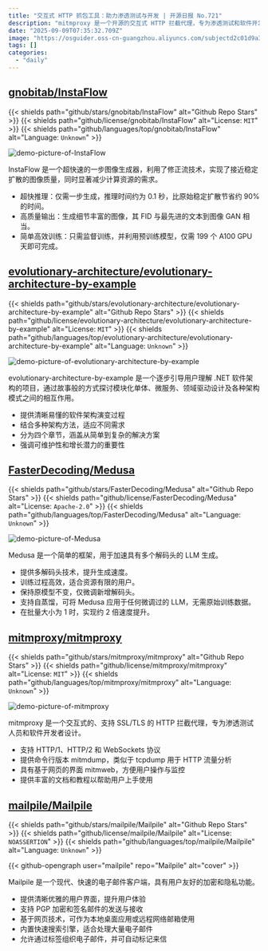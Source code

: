 ```yaml
---
title: "交互式 HTTP 抓包工具：助力渗透测试与开发 | 开源日报 No.721"
description: "mitmproxy 是一个开源的交互式 HTTP 拦截代理，专为渗透测试和软件开发设计，支持 HTTP/1、HTTP/2 和 WebSockets 协议，提供命令行工具 mitmdump 和网页界面 mitmweb，便于流量分析和监控，同时提供丰富的文档和教程。"
date: "2025-09-09T07:35:32.709Z"
image: "https://osguider.oss-cn-guangzhou.aliyuncs.com/subjectd2c01d9a39c66c8b9e59d91bededfac9.png"
tags: []
categories:
  - "daily"
---
```


## [gnobitab/InstaFlow](https://github.com/gnobitab/InstaFlow)

{{< shields path="github/stars/gnobitab/InstaFlow" alt="Github Repo Stars" >}} {{< shields path="github/license/gnobitab/InstaFlow" alt="License: `MIT`" >}} {{< shields path="github/languages/top/gnobitab/InstaFlow" alt="Language: `Unknown`" >}}

![demo-picture-of-InstaFlow](https://static.osguider.com/subject/github/gnobitab/InstaFlow/9134d43eb6b562a732bd543ab0683ede.png)

InstaFlow 是一个超快速的一步图像生成器，利用了修正流技术，实现了接近稳定扩散的图像质量，同时显著减少计算资源的需求。

- 超快推理：仅需一步生成，推理时间约为 0.1 秒，比原始稳定扩散节省约 90% 的时间。
- 高质量输出：生成细节丰富的图像，其 FID 与最先进的文本到图像 GAN 相当。
- 简单高效训练：只需监督训练，并利用预训练模型，仅需 199 个 A100 GPU 天即可完成。
  
## [evolutionary-architecture/evolutionary-architecture-by-example](https://github.com/evolutionary-architecture/evolutionary-architecture-by-example)

{{< shields path="github/stars/evolutionary-architecture/evolutionary-architecture-by-example" alt="Github Repo Stars" >}} {{< shields path="github/license/evolutionary-architecture/evolutionary-architecture-by-example" alt="License: `MIT`" >}} {{< shields path="github/languages/top/evolutionary-architecture/evolutionary-architecture-by-example" alt="Language: `Unknown`" >}}

![demo-picture-of-evolutionary-architecture-by-example](https://static.osguider.com/subject/github/evolutionary-architecture/evolutionary-architecture-by-example/49bc5912d00cd823da584855b72555e4.png)

evolutionary-architecture-by-example 是一个逐步引导用户理解 .NET 软件架构的项目，通过故事般的方式探讨模块化单体、微服务、领域驱动设计及各种架构模式之间的相互作用。

- 提供清晰易懂的软件架构演变过程
- 结合多种架构方法，适应不同需求
- 分为四个章节，涵盖从简单到复杂的解决方案
- 强调可维护性和增长潜力的重要性
  
## [FasterDecoding/Medusa](https://github.com/FasterDecoding/Medusa)

{{< shields path="github/stars/FasterDecoding/Medusa" alt="Github Repo Stars" >}} {{< shields path="github/license/FasterDecoding/Medusa" alt="License: `Apache-2.0`" >}} {{< shields path="github/languages/top/FasterDecoding/Medusa" alt="Language: `Unknown`" >}}

![demo-picture-of-Medusa](https://static.osguider.com/subject/github/FasterDecoding/Medusa/d228bd697dca6761a8636e6848de9ab1.png)

Medusa 是一个简单的框架，用于加速具有多个解码头的 LLM 生成。

- 提供多解码头技术，提升生成速度。
- 训练过程高效，适合资源有限的用户。
- 保持原模型不变，仅微调新增解码头。
- 支持自蒸馏，可将 Medusa 应用于任何微调过的 LLM，无需原始训练数据。
- 在批量大小为 1 时，实现约 2 倍速度提升。
  
## [mitmproxy/mitmproxy](https://github.com/mitmproxy/mitmproxy)

{{< shields path="github/stars/mitmproxy/mitmproxy" alt="Github Repo Stars" >}} {{< shields path="github/license/mitmproxy/mitmproxy" alt="License: `MIT`" >}} {{< shields path="github/languages/top/mitmproxy/mitmproxy" alt="Language: `Unknown`" >}}

![demo-picture-of-mitmproxy](https://mitmproxy.org/screenshot.png)

mitmproxy 是一个交互式的、支持 SSL/TLS 的 HTTP 拦截代理，专为渗透测试人员和软件开发者设计。

- 支持 HTTP/1、HTTP/2 和 WebSockets 协议
- 提供命令行版本 mitmdump，类似于 tcpdump 用于 HTTP 流量分析
- 具有基于网页的界面 mitmweb，方便用户操作与监控
- 提供丰富的文档和教程以帮助用户上手使用
  
## [mailpile/Mailpile](https://github.com/mailpile/Mailpile)

{{< shields path="github/stars/mailpile/Mailpile" alt="Github Repo Stars" >}} {{< shields path="github/license/mailpile/Mailpile" alt="License: `NOASSERTION`" >}} {{< shields path="github/languages/top/mailpile/Mailpile" alt="Language: `Unknown`" >}}

{{< github-opengraph user="mailpile" repo="Mailpile" alt="cover" >}}

Mailpile 是一个现代、快速的电子邮件客户端，具有用户友好的加密和隐私功能。

- 提供清晰优雅的用户界面，提升用户体验
- 支持 PGP 加密和签名邮件的发送与接收
- 基于网页技术，可作为本地桌面应用或远程网络邮箱使用
- 内置快速搜索引擎，适合处理大量电子邮件
- 允许通过标签组织电子邮件，并可自动标记来信
  
